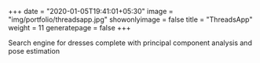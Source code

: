 +++
date = "2020-01-05T19:41:01+05:30"
image = "img/portfolio/threadsapp.jpg"
showonlyimage = false
title = "ThreadsApp"
weight = 11
generatepage = false
+++

Search engine for dresses complete with principal component analysis and pose estimation
